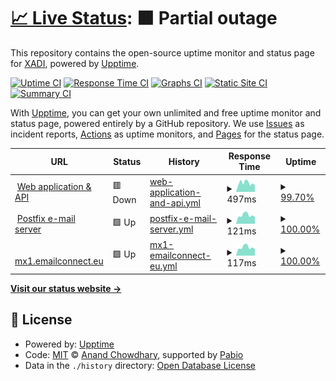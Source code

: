 # [📈 Live Status](https://status.emailconnect.eu): <!--live status--> **🟧 Partial outage**

This repository contains the open-source uptime monitor and status page for [XADI](https://xadi.nl), powered by [Upptime](https://github.com/upptime/upptime).

[![Uptime CI](https://github.com/xadi-hq/emailconnect-status/workflows/Uptime%20CI/badge.svg)](https://github.com/xadi-hq/emailconnect-status/actions?query=workflow%3A%22Uptime+CI%22)
[![Response Time CI](https://github.com/xadi-hq/emailconnect-status/workflows/Response%20Time%20CI/badge.svg)](https://github.com/xadi-hq/emailconnect-status/actions?query=workflow%3A%22Response+Time+CI%22)
[![Graphs CI](https://github.com/xadi-hq/emailconnect-status/workflows/Graphs%20CI/badge.svg)](https://github.com/xadi-hq/emailconnect-status/actions?query=workflow%3A%22Graphs+CI%22)
[![Static Site CI](https://github.com/xadi-hq/emailconnect-status/workflows/Static%20Site%20CI/badge.svg)](https://github.com/xadi-hq/emailconnect-status/actions?query=workflow%3A%22Static+Site+CI%22)
[![Summary CI](https://github.com/xadi-hq/emailconnect-status/workflows/Summary%20CI/badge.svg)](https://github.com/xadi-hq/emailconnect-status/actions?query=workflow%3A%22Summary+CI%22)

With [Upptime](https://upptime.js.org), you can get your own unlimited and free uptime monitor and status page, powered entirely by a GitHub repository. We use [Issues](https://github.com/xadi-hq/emailconnect-status/issues) as incident reports, [Actions](https://github.com/xadi-hq/emailconnect-status/actions) as uptime monitors, and [Pages](https://status.emailconnect.eu) for the status page.

<!--start: status pages-->
<!-- This summary is generated by Upptime (https://github.com/upptime/upptime) -->
<!-- Do not edit this manually, your changes will be overwritten -->
<!-- prettier-ignore -->
| URL | Status | History | Response Time | Uptime |
| --- | ------ | ------- | ------------- | ------ |
| <img alt="" src="https://icons.duckduckgo.com/ip3/emailconnect.eu.ico" height="13"> [Web application & API](https://emailconnect.eu/health) | 🟥 Down | [web-application-and-api.yml](https://github.com/xadi-hq/emailconnect-status/commits/HEAD/history/web-application-and-api.yml) | <details><summary><img alt="Response time graph" src="./graphs/web-application-and-api/response-time-week.png" height="20"> 497ms</summary><br><a href="https://status.emailconnect.eu/history/web-application-and-api"><img alt="Response time 529" src="https://img.shields.io/endpoint?url=https%3A%2F%2Fraw.githubusercontent.com%2Fxadi-hq%2Femailconnect-status%2FHEAD%2Fapi%2Fweb-application-and-api%2Fresponse-time.json"></a><br><a href="https://status.emailconnect.eu/history/web-application-and-api"><img alt="24-hour response time 476" src="https://img.shields.io/endpoint?url=https%3A%2F%2Fraw.githubusercontent.com%2Fxadi-hq%2Femailconnect-status%2FHEAD%2Fapi%2Fweb-application-and-api%2Fresponse-time-day.json"></a><br><a href="https://status.emailconnect.eu/history/web-application-and-api"><img alt="7-day response time 497" src="https://img.shields.io/endpoint?url=https%3A%2F%2Fraw.githubusercontent.com%2Fxadi-hq%2Femailconnect-status%2FHEAD%2Fapi%2Fweb-application-and-api%2Fresponse-time-week.json"></a><br><a href="https://status.emailconnect.eu/history/web-application-and-api"><img alt="30-day response time 529" src="https://img.shields.io/endpoint?url=https%3A%2F%2Fraw.githubusercontent.com%2Fxadi-hq%2Femailconnect-status%2FHEAD%2Fapi%2Fweb-application-and-api%2Fresponse-time-month.json"></a><br><a href="https://status.emailconnect.eu/history/web-application-and-api"><img alt="1-year response time 529" src="https://img.shields.io/endpoint?url=https%3A%2F%2Fraw.githubusercontent.com%2Fxadi-hq%2Femailconnect-status%2FHEAD%2Fapi%2Fweb-application-and-api%2Fresponse-time-year.json"></a></details> | <details><summary><a href="https://status.emailconnect.eu/history/web-application-and-api">99.70%</a></summary><a href="https://status.emailconnect.eu/history/web-application-and-api"><img alt="All-time uptime 99.81%" src="https://img.shields.io/endpoint?url=https%3A%2F%2Fraw.githubusercontent.com%2Fxadi-hq%2Femailconnect-status%2FHEAD%2Fapi%2Fweb-application-and-api%2Fuptime.json"></a><br><a href="https://status.emailconnect.eu/history/web-application-and-api"><img alt="24-hour uptime 100.00%" src="https://img.shields.io/endpoint?url=https%3A%2F%2Fraw.githubusercontent.com%2Fxadi-hq%2Femailconnect-status%2FHEAD%2Fapi%2Fweb-application-and-api%2Fuptime-day.json"></a><br><a href="https://status.emailconnect.eu/history/web-application-and-api"><img alt="7-day uptime 99.70%" src="https://img.shields.io/endpoint?url=https%3A%2F%2Fraw.githubusercontent.com%2Fxadi-hq%2Femailconnect-status%2FHEAD%2Fapi%2Fweb-application-and-api%2Fuptime-week.json"></a><br><a href="https://status.emailconnect.eu/history/web-application-and-api"><img alt="30-day uptime 99.81%" src="https://img.shields.io/endpoint?url=https%3A%2F%2Fraw.githubusercontent.com%2Fxadi-hq%2Femailconnect-status%2FHEAD%2Fapi%2Fweb-application-and-api%2Fuptime-month.json"></a><br><a href="https://status.emailconnect.eu/history/web-application-and-api"><img alt="1-year uptime 99.81%" src="https://img.shields.io/endpoint?url=https%3A%2F%2Fraw.githubusercontent.com%2Fxadi-hq%2Femailconnect-status%2FHEAD%2Fapi%2Fweb-application-and-api%2Fuptime-year.json"></a></details>
| <img alt="" src="https://icons.duckduckgo.com/ip3/emailconnect.eu.ico" height="13"> [Postfix e-mail server](https://emailconnect.eu/health/postfix) | 🟩 Up | [postfix-e-mail-server.yml](https://github.com/xadi-hq/emailconnect-status/commits/HEAD/history/postfix-e-mail-server.yml) | <details><summary><img alt="Response time graph" src="./graphs/postfix-e-mail-server/response-time-week.png" height="20"> 121ms</summary><br><a href="https://status.emailconnect.eu/history/postfix-e-mail-server"><img alt="Response time 121" src="https://img.shields.io/endpoint?url=https%3A%2F%2Fraw.githubusercontent.com%2Fxadi-hq%2Femailconnect-status%2FHEAD%2Fapi%2Fpostfix-e-mail-server%2Fresponse-time.json"></a><br><a href="https://status.emailconnect.eu/history/postfix-e-mail-server"><img alt="24-hour response time 97" src="https://img.shields.io/endpoint?url=https%3A%2F%2Fraw.githubusercontent.com%2Fxadi-hq%2Femailconnect-status%2FHEAD%2Fapi%2Fpostfix-e-mail-server%2Fresponse-time-day.json"></a><br><a href="https://status.emailconnect.eu/history/postfix-e-mail-server"><img alt="7-day response time 121" src="https://img.shields.io/endpoint?url=https%3A%2F%2Fraw.githubusercontent.com%2Fxadi-hq%2Femailconnect-status%2FHEAD%2Fapi%2Fpostfix-e-mail-server%2Fresponse-time-week.json"></a><br><a href="https://status.emailconnect.eu/history/postfix-e-mail-server"><img alt="30-day response time 121" src="https://img.shields.io/endpoint?url=https%3A%2F%2Fraw.githubusercontent.com%2Fxadi-hq%2Femailconnect-status%2FHEAD%2Fapi%2Fpostfix-e-mail-server%2Fresponse-time-month.json"></a><br><a href="https://status.emailconnect.eu/history/postfix-e-mail-server"><img alt="1-year response time 121" src="https://img.shields.io/endpoint?url=https%3A%2F%2Fraw.githubusercontent.com%2Fxadi-hq%2Femailconnect-status%2FHEAD%2Fapi%2Fpostfix-e-mail-server%2Fresponse-time-year.json"></a></details> | <details><summary><a href="https://status.emailconnect.eu/history/postfix-e-mail-server">100.00%</a></summary><a href="https://status.emailconnect.eu/history/postfix-e-mail-server"><img alt="All-time uptime 100.00%" src="https://img.shields.io/endpoint?url=https%3A%2F%2Fraw.githubusercontent.com%2Fxadi-hq%2Femailconnect-status%2FHEAD%2Fapi%2Fpostfix-e-mail-server%2Fuptime.json"></a><br><a href="https://status.emailconnect.eu/history/postfix-e-mail-server"><img alt="24-hour uptime 100.00%" src="https://img.shields.io/endpoint?url=https%3A%2F%2Fraw.githubusercontent.com%2Fxadi-hq%2Femailconnect-status%2FHEAD%2Fapi%2Fpostfix-e-mail-server%2Fuptime-day.json"></a><br><a href="https://status.emailconnect.eu/history/postfix-e-mail-server"><img alt="7-day uptime 100.00%" src="https://img.shields.io/endpoint?url=https%3A%2F%2Fraw.githubusercontent.com%2Fxadi-hq%2Femailconnect-status%2FHEAD%2Fapi%2Fpostfix-e-mail-server%2Fuptime-week.json"></a><br><a href="https://status.emailconnect.eu/history/postfix-e-mail-server"><img alt="30-day uptime 100.00%" src="https://img.shields.io/endpoint?url=https%3A%2F%2Fraw.githubusercontent.com%2Fxadi-hq%2Femailconnect-status%2FHEAD%2Fapi%2Fpostfix-e-mail-server%2Fuptime-month.json"></a><br><a href="https://status.emailconnect.eu/history/postfix-e-mail-server"><img alt="1-year uptime 100.00%" src="https://img.shields.io/endpoint?url=https%3A%2F%2Fraw.githubusercontent.com%2Fxadi-hq%2Femailconnect-status%2FHEAD%2Fapi%2Fpostfix-e-mail-server%2Fuptime-year.json"></a></details>
| <img alt="" src="https://icons.duckduckgo.com/ip3/null.ico" height="13"> [mx1.emailconnect.eu](mx1.emailconnect.eu) | 🟩 Up | [mx1-emailconnect-eu.yml](https://github.com/xadi-hq/emailconnect-status/commits/HEAD/history/mx1-emailconnect-eu.yml) | <details><summary><img alt="Response time graph" src="./graphs/mx1-emailconnect-eu/response-time-week.png" height="20"> 117ms</summary><br><a href="https://status.emailconnect.eu/history/mx1-emailconnect-eu"><img alt="Response time 115" src="https://img.shields.io/endpoint?url=https%3A%2F%2Fraw.githubusercontent.com%2Fxadi-hq%2Femailconnect-status%2FHEAD%2Fapi%2Fmx1-emailconnect-eu%2Fresponse-time.json"></a><br><a href="https://status.emailconnect.eu/history/mx1-emailconnect-eu"><img alt="24-hour response time 94" src="https://img.shields.io/endpoint?url=https%3A%2F%2Fraw.githubusercontent.com%2Fxadi-hq%2Femailconnect-status%2FHEAD%2Fapi%2Fmx1-emailconnect-eu%2Fresponse-time-day.json"></a><br><a href="https://status.emailconnect.eu/history/mx1-emailconnect-eu"><img alt="7-day response time 117" src="https://img.shields.io/endpoint?url=https%3A%2F%2Fraw.githubusercontent.com%2Fxadi-hq%2Femailconnect-status%2FHEAD%2Fapi%2Fmx1-emailconnect-eu%2Fresponse-time-week.json"></a><br><a href="https://status.emailconnect.eu/history/mx1-emailconnect-eu"><img alt="30-day response time 115" src="https://img.shields.io/endpoint?url=https%3A%2F%2Fraw.githubusercontent.com%2Fxadi-hq%2Femailconnect-status%2FHEAD%2Fapi%2Fmx1-emailconnect-eu%2Fresponse-time-month.json"></a><br><a href="https://status.emailconnect.eu/history/mx1-emailconnect-eu"><img alt="1-year response time 115" src="https://img.shields.io/endpoint?url=https%3A%2F%2Fraw.githubusercontent.com%2Fxadi-hq%2Femailconnect-status%2FHEAD%2Fapi%2Fmx1-emailconnect-eu%2Fresponse-time-year.json"></a></details> | <details><summary><a href="https://status.emailconnect.eu/history/mx1-emailconnect-eu">100.00%</a></summary><a href="https://status.emailconnect.eu/history/mx1-emailconnect-eu"><img alt="All-time uptime 99.76%" src="https://img.shields.io/endpoint?url=https%3A%2F%2Fraw.githubusercontent.com%2Fxadi-hq%2Femailconnect-status%2FHEAD%2Fapi%2Fmx1-emailconnect-eu%2Fuptime.json"></a><br><a href="https://status.emailconnect.eu/history/mx1-emailconnect-eu"><img alt="24-hour uptime 100.00%" src="https://img.shields.io/endpoint?url=https%3A%2F%2Fraw.githubusercontent.com%2Fxadi-hq%2Femailconnect-status%2FHEAD%2Fapi%2Fmx1-emailconnect-eu%2Fuptime-day.json"></a><br><a href="https://status.emailconnect.eu/history/mx1-emailconnect-eu"><img alt="7-day uptime 100.00%" src="https://img.shields.io/endpoint?url=https%3A%2F%2Fraw.githubusercontent.com%2Fxadi-hq%2Femailconnect-status%2FHEAD%2Fapi%2Fmx1-emailconnect-eu%2Fuptime-week.json"></a><br><a href="https://status.emailconnect.eu/history/mx1-emailconnect-eu"><img alt="30-day uptime 99.76%" src="https://img.shields.io/endpoint?url=https%3A%2F%2Fraw.githubusercontent.com%2Fxadi-hq%2Femailconnect-status%2FHEAD%2Fapi%2Fmx1-emailconnect-eu%2Fuptime-month.json"></a><br><a href="https://status.emailconnect.eu/history/mx1-emailconnect-eu"><img alt="1-year uptime 99.76%" src="https://img.shields.io/endpoint?url=https%3A%2F%2Fraw.githubusercontent.com%2Fxadi-hq%2Femailconnect-status%2FHEAD%2Fapi%2Fmx1-emailconnect-eu%2Fuptime-year.json"></a></details>

<!--end: status pages-->

[**Visit our status website →**](https://status.emailconnect.eu)

## 📄 License

- Powered by: [Upptime](https://github.com/upptime/upptime)
- Code: [MIT](./LICENSE) © [Anand Chowdhary](https://anandchowdhary.com), supported by [Pabio](https://pabio.com)
- Data in the `./history` directory: [Open Database License](https://opendatacommons.org/licenses/odbl/1-0/)
